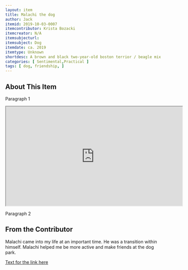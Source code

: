```yaml
---
layout: item
title: Malachi the dog
author: Jack 
itemid: 2019-10-03-0007
itemcontributor: Krista Bozacki
itemcreator: N/A
itemsubjecturl: 
itemsubject: Dog
itemdate: ca. 2019
itemtype: Unknown
shortdesc: A brown and black two-year-old boston terrior / beagle mix
categories: [ Sentimental,Practical ]
tags: [ dog, friendship, ]
---
```


## About This Item

Paragraph 1  

<iframe width="560" height="315" src="https://www.youtube.com/watch?v=aXqSoGSDGsw frameborder="0" allow="accelerometer; autoplay; encrypted-media; gyroscope; picture-in-picture" allowfullscreen></iframe>

Paragraph 2

## From the Contributor

Malachi came into my life at an important time. He was a transition within himself. Malachi helped me be more active and make friends at the dog park. 

[Text for the link here](http://www.somesite.com)


